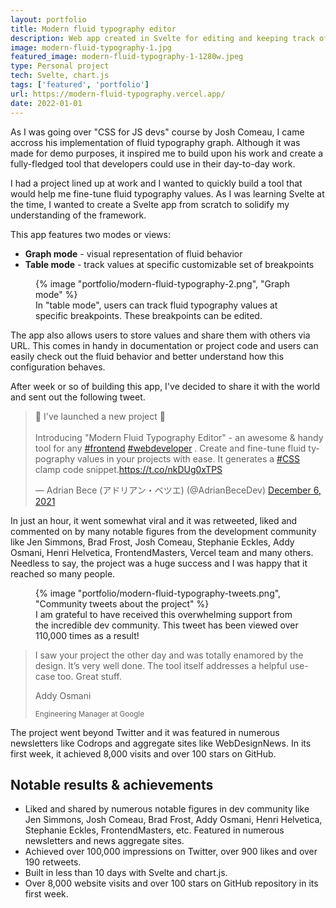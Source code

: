 ```yaml
---
layout: portfolio
title: Modern fluid typography editor
description: Web app created in Svelte for editing and keeping track of fluid typography values in web development projects. It took the Internet by storm on the launch day - it was acknowledged and shared by many notable figures in the web development community. It reached over 8,000 visitors and over 100 stars on GitHub in the first week since launch.
image: modern-fluid-typography-1.jpg
featured_image: modern-fluid-typography-1-1280w.jpeg
type: Personal project
tech: Svelte, chart.js
tags: ['featured', 'portfolio']
url: https://modern-fluid-typography.vercel.app/
date: 2022-01-01
---
```


As I was going over "CSS for JS devs" course by Josh Comeau, I came accross his implementation of fluid typography graph. Although it was made for demo purposes, it inspired me to build upon his work and create a fully-fledged tool that developers could use in their day-to-day work.

I had a project lined up at work and I wanted to quickly build a tool that would help me fine-tune fluid typography values. As I was learning Svelte at the time, I wanted to create a Svelte app from scratch to solidify my understanding of the framework.

This app features two modes or views:
* **Graph mode** - visual representation of fluid behavior
* **Table mode** - track values at specific customizable set of breakpoints

<figure>
{% image "portfolio/modern-fluid-typography-2.png", "Graph mode" %}
<figcaption>
In "table mode", users can track fluid typography values at specific breakpoints. These breakpoints can be edited.
</figcaption>
</figure>

The app also allows users to store values and share them with others via URL. This comes in handy in documentation or project code and users can easily check out the fluid behavior and better understand how this configuration behaves.

After week or so of building this app, I've decided to share it with the world and sent out the following tweet.

<blockquote class="twitter-tweet" data-lang="en" data-dnt="true"><p lang="en" dir="ltr">🎉 I&#39;ve launched a new project 🎉<br><br>Introducing &quot;Modern Fluid Typography Editor&quot; - an awesome &amp; handy tool for any <a href="https://twitter.com/hashtag/frontend?src=hash&amp;ref_src=twsrc%5Etfw">#frontend</a> <a href="https://twitter.com/hashtag/webdeveloper?src=hash&amp;ref_src=twsrc%5Etfw">#webdeveloper</a> . Create and fine-tune fluid typography values in your projects with ease. It generates a <a href="https://twitter.com/hashtag/CSS?src=hash&amp;ref_src=twsrc%5Etfw">#CSS</a> clamp code snippet.<a href="https://t.co/nkDUg0xTPS">https://t.co/nkDUg0xTPS</a></p>&mdash; Adrian Bece (アドリアン・ベツエ) (@AdrianBeceDev) <a href="https://twitter.com/AdrianBeceDev/status/1467828651379113988?ref_src=twsrc%5Etfw">December 6, 2021</a></blockquote>

In just an hour, it went somewhat viral and it was retweeted, liked and commented on by many notable figures from the development community like Jen Simmons, Brad Frost, Josh Comeau, Stephanie Eckles, Addy Osmani, Henri Helvetica, FrontendMasters, Vercel team and many others. Needless to say, the project was a huge success and I was happy that it reached so many people.

<figure>
{% image "portfolio/modern-fluid-typography-tweets.png", "Community tweets about the project" %}
<figcaption>
I am grateful to have received this overwhelming support from the incredible dev community. This tweet has been viewed over 110,000 times as a result!
</figcaption>
</figure>

<blockquote>
I saw your project the other day and was totally enamored by the design. It’s very well done. The tool itself addresses a helpful use-case too. Great stuff. 

<div>
<p>Addy Osmani</p>
<small>Engineering Manager at Google</small>
</div>
</blockquote>

The project went beyond Twitter and it was featured in numerous newsletters like Codrops and aggregate sites like WebDesignNews. In its first week, it achieved 8,000 visits and over 100 stars on GitHub.

<aside>
<h2>Notable results &amp; achievements</h2>
<ul>
<li>Liked and shared by numerous notable figures in dev community like Jen Simmons, Josh Comeau, Brad Frost, Addy Osmani, Henri Helvetica, Stephanie Eckles, FrontendMasters, etc. Featured in numerous newsletters and news aggregate sites.</li>
<li>Achieved over 100,000 impressions on Twitter, over 900 likes and over 190 retweets.</li>
<li>Built in less than 10 days with Svelte and chart.js.</li>
<li>Over 8,000 website visits and over 100 stars on GitHub repository in its first week.</li>
</ul>
</aside>